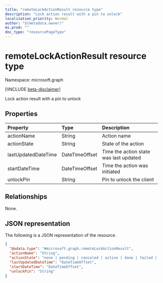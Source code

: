 ```yaml
---
title: "remoteLockActionResult resource type"
description: "Lock action result with a pin to unlock"
localization_priority: Normal
author: "$(metadata.owner)"
ms.prod: ""
doc_type: "resourcePageType"
---
```


# remoteLockActionResult resource type

Namespace: microsoft.graph

[!INCLUDE [beta-disclaimer](../../includes/beta-disclaimer.md)]

Lock action result with a pin to unlock

## Properties

| Property            | Type           | Description                            |
| :------------------ | :------------- | :------------------------------------- |
| actionName          | String         | Action name                            |
| actionState         | String         | State of the action                    |
| lastUpdatedDateTime | DateTimeOffset | Time the action state was last updated |
| startDateTime       | DateTimeOffset | Time the action was initiated          |
| unlockPin           | String         | Pin to unlock the client               |

## Relationships

None.

## JSON representation

The following is a JSON representation of the resource.

<!-- {
  "blockType": "resource",
  "@odata.type": "microsoft.graph.remoteLockActionResult",
}
-->

```json
{
  "@odata.type": "#microsoft.graph.remoteLockActionResult",
  "actionName": "String",
  "actionState": "none | pending | canceled | active | done | failed | notSupported",
  "lastUpdatedDateTime": "DateTimeOffset",
  "startDateTime": "DateTimeOffset",
  "unlockPin": "String"
}
```